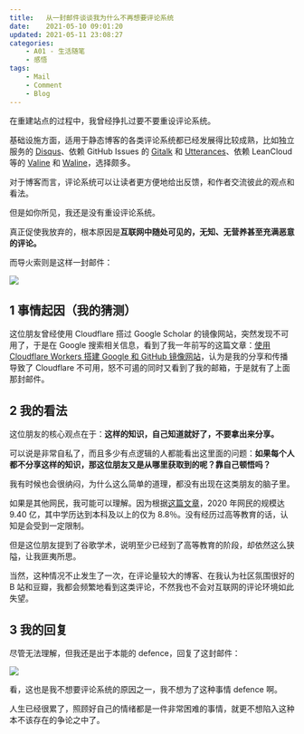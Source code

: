 ```yaml
---
title:   从一封邮件谈谈我为什么不再想要评论系统
date:    2021-05-10 09:01:20
updated: 2021-05-11 23:08:27
categories:
    - A01 - 生活随笔
    - 感悟
tags:
    - Mail
    - Comment
    - Blog
---
```


在重建站点的过程中，我曾经挣扎过要不要重设评论系统。

基础设施方面，适用于静态博客的各类评论系统都已经发展得比较成熟，比如独立服务的 [Disqus](https://blog.disqus.com/)、依赖 GitHub Issues 的 [Gitalk](https://github.com/gitalk/gitalk) 和 [Utterances](https://github.com/utterance/utterances)、依赖 LeanCloud 等的 [Valine](https://github.com/xCss/Valine) 和 [Waline](https://github.com/lizheming/waline)，选择颇多。

对于博客而言，评论系统可以让读者更方便地给出反馈，和作者交流彼此的观点和看法。

但是如你所见，我还是没有重设评论系统。

真正促使我放弃的，根本原因是**互联网中随处可见的，无知、无营养甚至充满恶意的评论。**

而导火索则是这样一封邮件：

![](https://cdn.jsdelivr.net/gh/ProgCZ/image-cloud-a@master/2021/05/01.png)

<!-- more -->

## 1 事情起因（我的猜测）

这位朋友曾经使用 Cloudflare 搭过 Google Scholar 的镜像网站，突然发现不可用了，于是在 Google 搜索相关信息，看到了我一年前写的这篇文章：[使用 Cloudflare Workers 搭建 Google 和 GitHub 镜像网站](https://progcz.com/posts/use-cf-workers-build-google-and-github-mirrors/)，认为是我的分享和传播导致了 Cloudflare 不可用，怒不可遏的同时又看到了我的邮箱，于是就有了上面那封邮件。

## 2 我的看法

这位朋友的核心观点在于：**这样的知识，自己知道就好了，不要拿出来分享。**

可以说是非常自私了，而且多少有点逻辑的人都能看出这里面的问题：**如果每个人都不分享这样的知识，那这位朋友又是从哪里获取到的呢？靠自己顿悟吗？**

我有时候也会很纳闷，为什么这么简单的道理，都没有出现在这类朋友的脑子里。

如果是其他网民，我可能可以理解。因为根据[这篇文章](https://finance.sina.com.cn/tech/2020-09-29/doc-iivhuipp7144597.shtml)，2020 年网民的规模达 9.40 亿，其中学历达到本科及以上的仅为 8.8％。没有经历过高等教育的话，认知是会受到一定限制。

但是这位朋友提到了谷歌学术，说明至少已经到了高等教育的阶段，却依然这么狭隘，让我匪夷所思。

当然，这种情况不止发生了一次，在评论量较大的博客、在我认为社区氛围很好的 B 站和豆瓣，我都会频繁地看到这类评论，不然我也不会对互联网的评论环境如此失望。

## 3 我的回复

尽管无法理解，但我还是出于本能的 defence，回复了这封邮件：

![](https://cdn.jsdelivr.net/gh/ProgCZ/image-cloud-a@master/2021/05/02.png)

看，这也是我不想要评论系统的原因之一，我不想为了这种事情 defence 啊。

人生已经很累了，照顾好自己的情绪都是一件非常困难的事情，就更不想陷入这种本不该存在的争论之中了。
